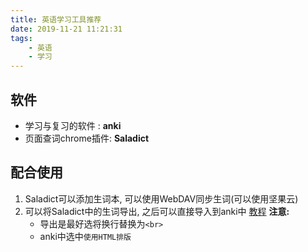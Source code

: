 ```yaml
---
title: 英语学习工具推荐
date: 2019-11-21 11:21:31
tags: 
    - 英语
    - 学习
---
```


## 软件

* 学习与复习的软件 : **anki**
* 页面查词chrome插件: **Saladict**

## 配合使用

1. Saladict可以添加生词本, 可以使用WebDAV同步生词(可以使用坚果云)
2. 可以将Saladict中的生词导出, 之后可以直接导入到anki中 [教程](https://saladict.crimx.com/anki.html)
    **注意:**
     * 导出是最好选将换行替换为`<br>`
     * anki中选中`使用HTML排版`